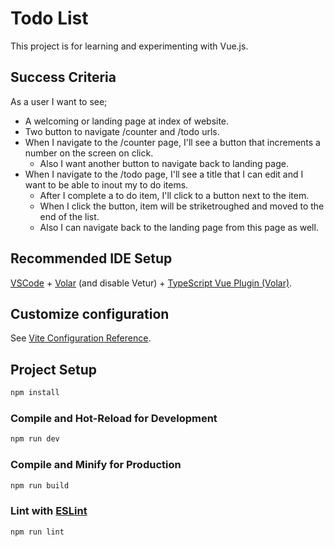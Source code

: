 # Todo List
This project is for learning and experimenting with Vue.js.

## Success Criteria
As a user I want to see;
- A welcoming or landing page at index of website.
- Two button to navigate /counter and /todo urls.
- When I navigate to the /counter page, I'll see a button that increments a number on the screen on click.
  - Also I want another button to navigate back to landing page.
- When I navigate to the /todo page, I'll see a title that I can edit and I want to be able to inout my to do items.
  - After I complete a to do item, I'll click to a button next to the item.
  - When I click the button, item will be striketroughed and moved to the end of the list.
  - Also I can navigate back to the landing page from this page as well.

## Recommended IDE Setup
[VSCode](https://code.visualstudio.com/) + [Volar](https://marketplace.visualstudio.com/items?itemName=Vue.volar) (and disable Vetur) + [TypeScript Vue Plugin (Volar)](https://marketplace.visualstudio.com/items?itemName=Vue.vscode-typescript-vue-plugin).

## Customize configuration

See [Vite Configuration Reference](https://vitejs.dev/config/).

## Project Setup

```sh
npm install
```

### Compile and Hot-Reload for Development

```sh
npm run dev
```

### Compile and Minify for Production

```sh
npm run build
```

### Lint with [ESLint](https://eslint.org/)

```sh
npm run lint
```


